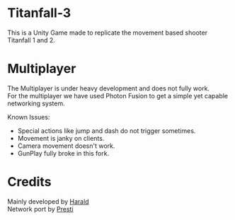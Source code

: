 # Titanfall-3
This is a Unity Game made to replicate the movement based shooter Titanfall 1 and 2.

# Multiplayer
The Multiplayer is under heavy development and does not fully work.<br>
For the multiplayer we have used Photon Fusion to get a simple yet capable networking system.

Known Issues:
- Special actions like jump and dash do not trigger sometimes.
- Movement is janky on clients.
- Camera movement doesn't work.
- GunPlay fully broke in this fork.

# Credits
Mainly developed by [Harald](https://www.youtube.com/@harald1)<br>
Network port by [Presti](https://presti.me)
